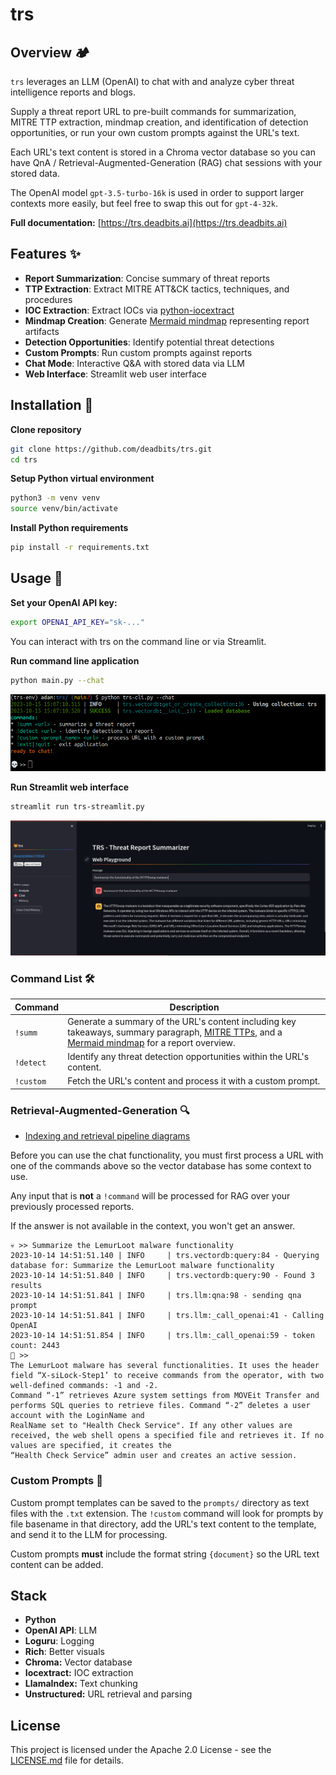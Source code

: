 # trs

## Overview 🏕️
`trs` leverages an LLM (OpenAI) to chat with and analyze cyber threat intelligence reports and blogs. 

Supply a threat report URL to pre-built commands for summarization, MITRE TTP extraction, mindmap creation, and identification of detection opportunities, or run your own custom prompts against the URL's text.

Each URL's text content is stored in a Chroma vector database so you can have QnA / Retrieval-Augmented-Generation (RAG) chat sessions with your stored data.

The OpenAI model `gpt-3.5-turbo-16k` is used in order to support larger contexts more easily, but feel free to swap this out for `gpt-4-32k`.

**Full documentation:** [https://trs.deadbits.ai](https://trs.deadbits.ai)

## Features ✨
- **Report Summarization**: Concise summary of threat reports
- **TTP Extraction**: Extract MITRE ATT&CK tactics, techniques, and procedures
- **IOC Extraction**: Extract IOCs via [python-iocextract](https://github.com/InQuest/iocextract)
- **Mindmap Creation**: Generate [Mermaid mindmap](https://mermaid.live/) representing report artifacts
- **Detection Opportunities**: Identify potential threat detections 
- **Custom Prompts**: Run custom prompts against reports
- **Chat Mode**: Interactive Q&A with stored data via LLM
- **Web Interface**: Streamlit web user interface

## Installation 🧰
**Clone repository**
```bash
git clone https://github.com/deadbits/trs.git
cd trs
```

**Setup Python virtual environment**
```bash
python3 -m venv venv
source venv/bin/activate
```

**Install Python requirements**
```bash
pip install -r requirements.txt
```

## Usage 💬

**Set your OpenAI API key:**
```bash
export OPENAI_API_KEY="sk-..."
```
You can interact with trs on the command line or via Streamlit.

**Run command line application**
```bash
python main.py --chat
```

![trs-cli](screenshots/cli.png)

**Run Streamlit web interface**
```bash
streamlit run trs-streamlit.py
```

![trs-streamlit](screenshots/IMG_3988.png)

### Command List 🛠️ 

| Command  | Description |
|----------|-------------|
| `!summ`  | Generate a summary of the URL's content including key takeaways, summary paragraph, [MITRE TTPs](https://www.google.com/search?q=MITRE+TTPs), and a [Mermaid mindmap](https://mermaid.live/) for a report overview.|
| `!detect`| Identify any threat detection opportunities within the URL's content. |
| `!custom`| Fetch the URL's content and process it with a custom prompt.|

### Retrieval-Augmented-Generation 🔍
* [Indexing and retrieval pipeline diagrams](https://trs.deadbits.ai/overview/diagrams)

Before you can use the chat functionality, you must first process a URL with one of the commands above so the vector database has some context to use.

Any input that is **not** a `!command` will be processed for RAG over your previously processed reports.

If the answer is not available in the context, you won't get an answer.

```
💀 >> Summarize the LemurLoot malware functionality        
2023-10-14 14:51:51.140 | INFO     | trs.vectordb:query:84 - Querying database for: Summarize the LemurLoot malware functionality
2023-10-14 14:51:51.840 | INFO     | trs.vectordb:query:90 - Found 3 results
2023-10-14 14:51:51.841 | INFO     | trs.llm:qna:98 - sending qna prompt
2023-10-14 14:51:51.841 | INFO     | trs.llm:_call_openai:41 - Calling OpenAI
2023-10-14 14:51:51.854 | INFO     | trs.llm:_call_openai:59 - token count: 2443
🤖 >>
The LemurLoot malware has several functionalities. It uses the header field “X-siLock-Step1’ to receive commands from the operator, with two well-defined commands: -1 and -2.  
Command “-1” retrieves Azure system settings from MOVEit Transfer and performs SQL queries to retrieve files. Command “-2” deletes a user account with the LoginName and        
RealName set to "Health Check Service". If any other values are received, the web shell opens a specified file and retrieves it. If no values are specified, it creates the     
“Health Check Service” admin user and creates an active session.
```

### Custom Prompts 📝
Custom prompt templates can be saved to the `prompts/` directory as text files with the `.txt` extension. The `!custom` command will look for prompts by file basename in that directory, add the URL's text content to the template, and send it to the LLM for processing.

Custom prompts **must** include the format string `{document}` so the URL text content can be added.

## Stack
- **Python**
- **OpenAI API**: LLM
- **Loguru**: Logging
- **Rich**: Better visuals
- **Chroma:** Vector database
- **Iocextract:** IOC extraction
- **LlamaIndex:** Text chunking
- **Unstructured:** URL retrieval and parsing

## License
This project is licensed under the Apache 2.0 License - see the [LICENSE.md](LICENSE.md) file for details.
